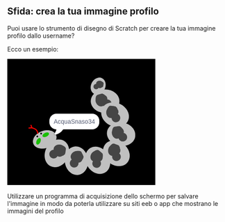 ## Sfida: crea la tua immagine profilo

Puoi usare lo strumento di disegno di Scratch per creare la tua immagine profilo dallo username?

Ecco un esempio:

![esempio di una foto profilo](images/usernames-picture.png)

Utilizzare un programma di acquisizione dello schermo per salvare l'immagine in modo da poterla utilizzare su siti eeb o app che mostrano le immagini del profilo